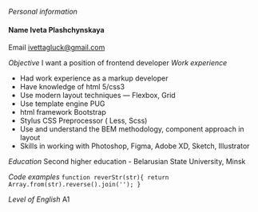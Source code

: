 *Personal information*
#### Name Iveta Plashchynskaya 
Email ivettagluck@gmail.com

*Objective*
I want a position of frontend developer
*Work experience*
* Had work experience as a markup developer 
* Have knowledge of html 5/css3
* Use modern layout techniques — Flexbox, Grid
* Use template engine PUG
* html framework Bootstrap 
* Stylus CSS Preprocessor ( Less, Scss)
* Use and understand the BEM methodology, component approach in layout
* Skills in working with Photoshop, Figma, Adobe XD, Sketch, Illustrator

*Education*
Second higher education - Belarusian State University, Minsk

*Code examples*
`function reverStr(str){
  return Array.from(str).reverse().join('');
} `

*Level of English*
A1
